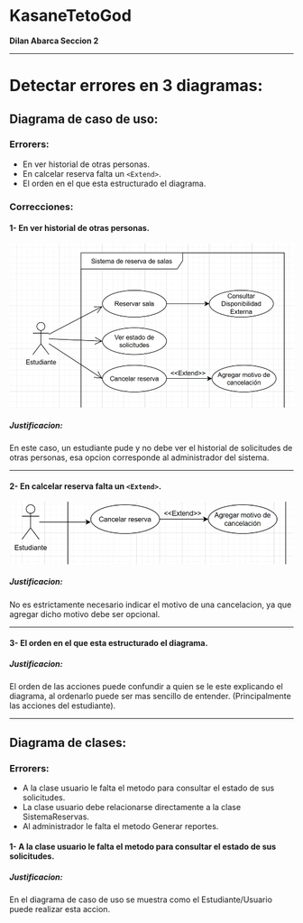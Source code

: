 # KasaneTetoGod
**Dilan Abarca Seccion 2**

---

# Detectar errores en 3 diagramas:

## Diagrama de caso de uso:

### Errorers:
- En ver historial de otras personas.
- En calcelar reserva falta un `<Extend>`.
- El orden en el que esta estructurado el diagrama.

### Correcciones:

#### 1- En ver historial de otras personas.
![img](SinVerHistorial.png)
##### Justificacion:
En este caso, un estudiante pude y no debe ver el historial de solicitudes de otras personas, esa opcion corresponde al administrador del sistema.

---

#### 2- En calcelar reserva falta un `<Extend>`.
![img](CancelarReserva.png)
##### Justificacion:
No es estrictamente necesario indicar el motivo de una cancelacion, ya que agregar dicho motivo debe ser opcional.

---

#### 3- El orden en el que esta estructurado el diagrama.

##### Justificacion:
El orden de las acciones puede confundir a quien se le este explicando el diagrama, al ordenarlo puede ser mas sencillo de entender. (Principalmente las acciones del estudiante).

---

## Diagrama de clases:

### Errorers:
- A la clase usuario le falta el metodo para consultar el estado de sus solicitudes.
- La clase usuario debe relacionarse directamente a la clase SistemaReservas.
- Al administrador le falta el metodo Generar reportes.

#### 1- A la clase usuario le falta el metodo para consultar el estado de sus solicitudes.

##### Justificacion:
En el diagrama de caso de uso se muestra como el Estudiante/Usuario puede realizar esta accion.

